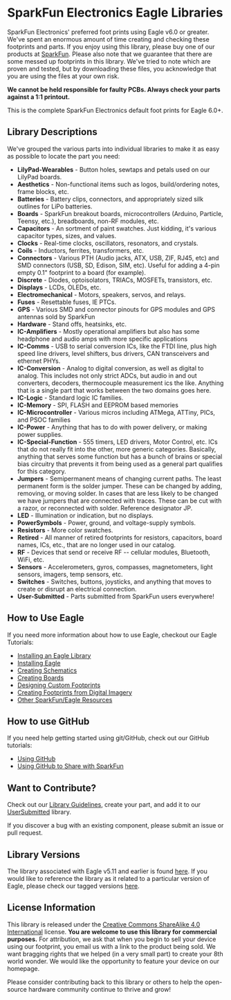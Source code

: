 SparkFun Electronics Eagle Libraries
====================================

SparkFun Electronics' preferred foot prints using Eagle v6.0 or greater. 
We've spent an enormous amount of time creating and checking these footprints and parts. 
If you enjoy using this library, please buy one of our products at [SparkFun](http://www.sparkfun.com). 
Please also note that we guarantee that there are some messed up footprints in this library. 
We've tried to note which are proven and tested, but by downloading these files, you acknowledge that you are using the files at your own risk. 

**We cannot be held responsible for faulty PCBs.  Always check your parts against a 1:1 printout.**

This is the complete SparkFun Electronics default foot prints for Eagle 6.0+. 

Library Descriptions
----------------

We've grouped the various parts into individual libraries to make it as easy as possible to locate the part you need:

* **LilyPad-Wearables** - Button holes, sewtaps and petals used on our LilyPad boards. 
* **Aesthetics** - Non-functional items such as logos, build/ordering notes, frame blocks, etc. 
* **Batteries** - Battery clips, connectors, and appropriately sized silk outlines for LiPo batteries. 
* **Boards** - SparkFun breakout boards, microcontrollers (Arduino, Particle, Teensy, etc.), breadboards, non-RF modules, etc. 
* **Capacitors** - An sortment of paint swatches. Just kidding, it's various capacitor types, sizes, and values.
* **Clocks** - Real-time clocks, oscillators, resonators, and crystals.
* **Coils** - Inductors, ferrites, transformers, etc.
* **Connectors** - Various PTH (Audio jacks, ATX, USB, ZIF, RJ45, etc) and SMD connectors (USB, SD, Edison, SIM, etc). Useful for adding a 4-pin empty 0.1" footprint to a board (for example). 
* **Discrete** - Diodes, optoisolators, TRIACs, MOSFETs, transistors, etc. 
* **Displays** - LCDs, OLEDs, etc. 
* **Electromechanical** - Motors, speakers, servos, and relays. 
* **Fuses** - Resettable fuses, IE PTCs.
* **GPS** - Various SMD and connector pinouts for GPS modules and GPS antennas sold by SparkFun
* **Hardware** - Stand offs, heatsinks, etc.
* **IC-Amplifiers** - Mostly operational amplifiers but also has some headphone and audio amps with more specific applications
* **IC-Comms** - USB to serial conversion ICs, like the FTDI line, plus high speed line drivers, level shifters, bus drivers, CAN transceivers and ethernet PHYs. 
* **IC-Conversion** - Analog to digital conversion, as well as digital to analog. This includes not only strict ADCs, but audio in and out converters, decoders, thermocouple measurement ics the like. Anything that is a single part that works between the two domains goes here. 
* **IC-Logic** - Standard logic IC families.
* **IC-Memory** - SPI, FLASH and EEPROM based memories
* **IC-Microcontroller** - Various micros including ATMega, ATTiny, PICs, and PSOC families
* **IC-Power** - Anything that has to do with power delivery, or making power supplies. 
* **IC-Special-Function** - 555 timers, LED drivers, Motor Control, etc. ICs that do not really fit into the other, more generic categories. Basically, anything that serves some function but has a bunch of brains or special bias circuitry that prevents it from being used as a general part qualifies for this category. 
* **Jumpers** - Semipermanent means of changing current paths. The least permanent form is the solder jumper. These can be changed by adding, removing, or moving solder. In cases that are less likely to be changed we have jumpers that are connected with traces. These can be cut with a razor, or reconnected with solder. Reference designator JP. 
* **LED** - Illumination or indication, but no displays. 
* **PowerSymbols** - Power, ground, and voltage-supply symbols. 
* **Resistors** - More color swatches.
* **Retired** - All manner of retired footprints for resistors, capacitors, board names, ICs, etc., that are no longer used in our catalog. 
* **RF** - Devices that send or receive RF -- cellular modules, Bluetooth, WiFi, etc. 
* **Sensors** - Accelerometers, gyros, compasses, magnetometers, light sensors, imagers, temp sensors, etc. 
* **Switches** - Switches, buttons, joysticks, and anything that moves to create or disrupt an electrical connection. 
* **User-Submitted** - Parts submitted from SparkFun users everywhere!

How to Use Eagle
----------------

If you need more information about how to use Eagle, checkout our Eagle Tutorials: 

* [Installing an Eagle Library](https://learn.sparkfun.com/tutorials/how-to-install-and-setup-eagle#using-the-sparkfun-libraries)
* [Installing Eagle](https://learn.sparkfun.com/tutorials/how-to-install-and-setup-eagle)
* [Creating Schematics](https://learn.sparkfun.com/tutorials/using-eagle-schematic)
* [Creating Boards](https://learn.sparkfun.com/tutorials/using-eagle-board-layout)
* [Designing Custom Footprints](https://learn.sparkfun.com/tutorials/designing-pcbs-smd-footprints)
* [Creating Footprints from Digital Imagery](https://learn.sparkfun.com/tutorials/making-custom-footprints-in-eagle)
* [Other SparkFun/Eagle Resources](https://www.sparkfun.com/eagle)

How to use GitHub
-----------------

If you need help getting started using git/GitHub, check out our GitHub tutorials:
* [Using GitHub](https://learn.sparkfun.com/tutorials/using-github)
* [Using GitHub to Share with SparkFun](https://learn.sparkfun.com/tutorials/using-github-to-share-with-sparkfun)

Want to Contribute?
-------------------

Check out our [Library Guidelines](https://github.com/import-tiago/SparkFun-Eagle-Libraries/wiki), create your part, and add it to our [UserSubmitted](https://github.com/import-tiago/SparkFun-Eagle-Libraries/blob/master/User-Submitted.lbr) library.

If you discover a bug with an existing component, please submit an issue or pull request.

Library Versions
----------------

The library associated with Eagle v5.11 and earlier is found [here](https://github.com/import-tiago/Old-SparkFun-Eagle-Library).
If you would like to reference the library as it related to a particular version of Eagle, please check our tagged versions [here](https://github.com/import-tiago/SparkFun-Eagle-Libraries/releases). 


License Information
-------------------

This library is released under the [Creative Commons ShareAlike 4.0 International](https://creativecommons.org/licenses/by-sa/4.0/) license. 
**You are welcome to use this library for commercial purposes.**
For attribution, we ask that when you begin to sell your device using our footprint, you email us with a link to the product being sold. 
We want bragging rights that we helped (in a very small part) to create your 8th world wonder. 
We would like the opportunity to feature your device on our homepage.

Please consider contributing back to this library or others to help the open-source hardware community continue to thrive and grow! 
